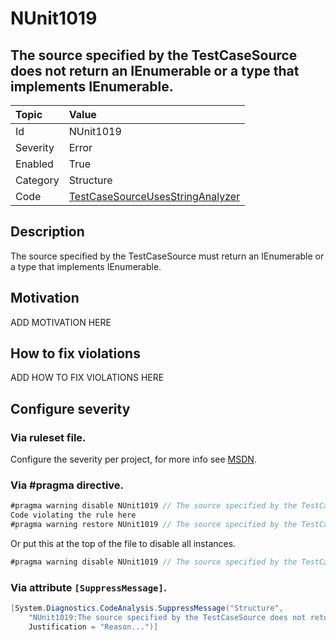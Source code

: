 # NUnit1019
## The source specified by the TestCaseSource does not return an IEnumerable or a type that implements IEnumerable.

| Topic    | Value
| :--      | :--
| Id       | NUnit1019
| Severity | Error
| Enabled  | True
| Category | Structure
| Code     | [TestCaseSourceUsesStringAnalyzer](https://github.com/nunit/nunit.analyzers/blob/master/src/nunit.analyzers/TestCaseSourceUsage/TestCaseSourceUsesStringAnalyzer.cs)


## Description

The source specified by the TestCaseSource must return an IEnumerable or a type that implements IEnumerable.

## Motivation

ADD MOTIVATION HERE

## How to fix violations

ADD HOW TO FIX VIOLATIONS HERE

<!-- start generated config severity -->
## Configure severity

### Via ruleset file.

Configure the severity per project, for more info see [MSDN](https://msdn.microsoft.com/en-us/library/dd264949.aspx).

### Via #pragma directive.
```C#
#pragma warning disable NUnit1019 // The source specified by the TestCaseSource does not return an IEnumerable or a type that implements IEnumerable.
Code violating the rule here
#pragma warning restore NUnit1019 // The source specified by the TestCaseSource does not return an IEnumerable or a type that implements IEnumerable.
```

Or put this at the top of the file to disable all instances.
```C#
#pragma warning disable NUnit1019 // The source specified by the TestCaseSource does not return an IEnumerable or a type that implements IEnumerable.
```

### Via attribute `[SuppressMessage]`.

```C#
[System.Diagnostics.CodeAnalysis.SuppressMessage("Structure", 
    "NUnit1019:The source specified by the TestCaseSource does not return an IEnumerable or a type that implements IEnumerable.",
    Justification = "Reason...")]
```
<!-- end generated config severity -->
